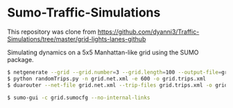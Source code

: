 # Sumo-Traffic-Simulations
This repository was clone from https://github.com/dyanni3/Traffic-Simulations/tree/master/grid-lights-lanes-github

Simulating dynamics on a 5x5 Manhattan-like grid using the SUMO package.

```bash
$ netgenerate --grid --grid.number=3 --grid.length=100 --output-file=grid.net.xml
$ python randomTrips.py -n grid.net.xml -e 600 -o grid.trips.xml
$ duarouter --net-file grid.net.xml --trip-files grid.trips.xml -o grid.rou.xml

$ sumo-gui -c grid.sumocfg --no-internal-links
```

